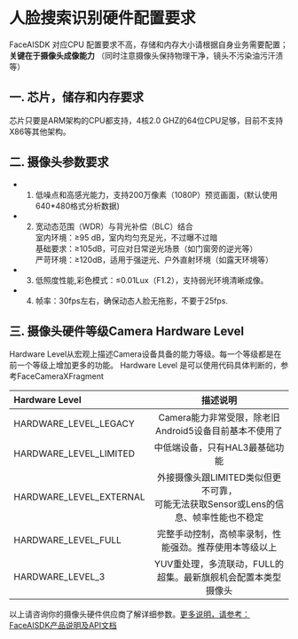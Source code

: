 # 人脸搜索识别硬件配置要求
 FaceAISDK 对应CPU 配置要求不高，存储和内存大小请根据自身业务需要配置；  
 **关键在于摄像头成像能力** （同时注意摄像头保持物理干净，镜头不污染油污汗渍等）

## 一. 芯片，储存和内存要求
 芯片只要是ARM架构的CPU都支持，4核2.0 GHZ的64位CPU足够，目前不支持X86等其他架构。

## 二. 摄像头参数要求

- 1. 低噪点和高感光能力，支持200万像素（1080P）预览画面，(默认使用640*480格式分析数据)

- 2. 宽动态范围（WDR）与背光补偿（BLC）结合  
     室内环境：≥95 dB，室内均匀充足光，不过曝不过暗  
     基础要求：≥105dB，可应对日常逆光场景（如门窗旁的逆光等）    
     严苛环境：≥120dB，适用于强逆光、户外直射环境（如露天环境等）    

- 3. 低照度性能,彩色模式：≤0.01Lux（F1.2），支持弱光环境清晰成像。  
- 4. 帧率：30fps左右，确保动态人脸无拖影，不要于25fps.  

## 三. 摄像头硬件等级Camera Hardware Level
   Hardware Level从宏观上描述Camera设备具备的能力等级。每一个等级都是在前一个等级上增加更多的功能。
   Hardware Level 是可以使用代码具体判断的，参考FaceCameraXFragment  

| Hardware Level        | 描述说明 |
|:----------------------|:----------------:|
| HARDWARE_LEVEL_LEGACY   |Camera能力非常受限，除老旧Android5设备目前基本不使用了| 
| HARDWARE_LEVEL_LIMITED  |中低端设备，只有HAL3最基础功能  |
| HARDWARE_LEVEL_EXTERNAL |外接摄像头跟LIMITED类似但更不可靠，<br>可能无法获取Sensor或Lens的信息、帧率性能也不稳定|
| HARDWARE_LEVEL_FULL     |完整手动控制，高帧率录制，性能强劲。推荐使用本等级以上 | 
| HARDWARE_LEVEL_3        |YUV重处理，多流联动，FULL的超集。最新旗舰机会配置本类型摄像头  | 

以上请咨询你的摄像头硬件供应商了解详细参数。[更多说明，请参考：FaceAISDK产品说明及API文档](FaceAISDK产品说明及API文档.pdf)  
